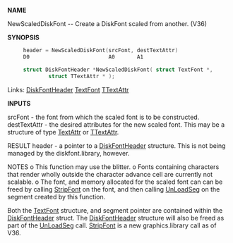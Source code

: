 
**NAME**

NewScaledDiskFont -- Create a DiskFont scaled from another. (V36)

**SYNOPSIS**

```c
     header = NewScaledDiskFont(srcFont, destTextAttr)
     D0                         A0       A1

     struct DiskFontHeader *NewScaledDiskFont( struct TextFont *,
             struct TTextAttr * );

```
Links: [DiskFontHeader](_0102.md) [TextFont](_00A8.md) [TTextAttr](_00A8.md) 

**INPUTS**

srcFont - the font from which the scaled font is to be
constructed.
destTextAttr - the desired attributes for the new scaled
font.  This may be a structure of type [TextAttr](_00A8.md) or
[TTextAttr](_00A8.md).

RESULT
header - a pointer to a [DiskFontHeader](_0102.md) structure.  This is not
being managed by the diskfont.library, however.

NOTES
o   This function may use the blitter.
o   Fonts containing characters that render wholly outside
the character advance cell are currently not scalable.
o   The font, and memory allocated for the scaled font can
can be freed by calling [StripFont](../graphics/StripFont.md) on the font,
and then calling [UnLoadSeg](../dos/UnLoadSeg.md) on the segment created
by this function.

Both the [TextFont](_00A8.md) structure, and segment pointer are contained
within the [DiskFontHeader](_0102.md) struct.  The [DiskFontHeader](_0102.md) structure
will also be freed as part of the [UnLoadSeg](../dos/UnLoadSeg.md) call.
[StripFont](../graphics/StripFont.md) is a new graphics.library call as of V36.
